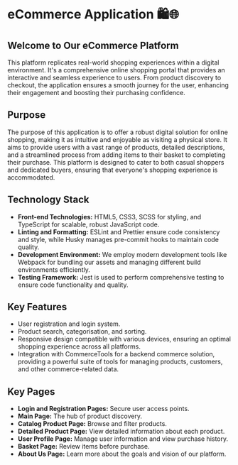 # eCommerce Application 🛍️🌐

## Welcome to Our eCommerce Platform
This platform replicates real-world shopping experiences within a digital environment. It's a comprehensive online shopping portal that provides an interactive and seamless experience to users. From product discovery to checkout, the application ensures a smooth journey for the user, enhancing their engagement and boosting their purchasing confidence.

## Purpose
The purpose of this application is to offer a robust digital solution for online shopping, making it as intuitive and enjoyable as visiting a physical store. It aims to provide users with a vast range of products, detailed descriptions, and a streamlined process from adding items to their basket to completing their purchase. This platform is designed to cater to both casual shoppers and dedicated buyers, ensuring that everyone's shopping experience is accommodated.

## Technology Stack
- **Front-end Technologies:** HTML5, CSS3, SCSS for styling, and TypeScript for scalable, robust JavaScript code.
- **Linting and Formatting:** ESLint and Prettier ensure code consistency and style, while Husky manages pre-commit hooks to maintain code quality.
- **Development Environment:** We employ modern development tools like Webpack for bundling our assets and managing different build environments efficiently.
- **Testing Framework:** Jest is used to perform comprehensive testing to ensure code functionality and quality.

## Key Features
- User registration and login system.
- Product search, categorisation, and sorting.
- Responsive design compatible with various devices, ensuring an optimal shopping experience across all platforms.
- Integration with CommerceTools for a backend commerce solution, providing a powerful suite of tools for managing products, customers, and other commerce-related data.

## Key Pages
- **Login and Registration Pages:** Secure user access points.
- **Main Page:** The hub of product discovery.
- **Catalog Product Page:** Browse and filter products.
- **Detailed Product Page:** View detailed information about each product.
- **User Profile Page:** Manage user information and view purchase history.
- **Basket Page:** Review items before purchase.
- **About Us Page:** Learn more about the goals and vision of our platform.

